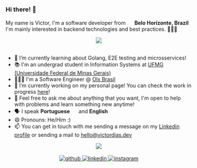 ### Hi there! 👋
My name is Victor, I'm a software developer from <img src="https://img.icons8.com/color/48/000000/brazil-circular.png" width="16"/> <b>Belo Horizonte, Brazil</b> <br/>
I'm mainly interested in backend technologies and best practices. 👨🏻‍💻


<div align="center"><img src="https://github-readme-stats.vercel.app/api?username=victormagalhaess&theme=nightowl&show_icons=true&count_private=true&hide_border=true" align="center" /></div>  
<br/>  

- 🌱 I’m currently learning about Golang, E2E testing and microsservices!
- 📚 I'm an undergrad student in Information Systems at <a href="ufmg.br" target="_blank"> UFMG (Universidade Federal de Minas Gerais) </a>
- 👨🏻‍💻 I'm a Software Engineer @ <a href="olx.com.br" targe="_blank"> Olx Brasil </a>
- 🔭 I’m currently working on my personal page! You can check the work in progress <a href="https://victordias.dev" target="_blank">here</a>!
- 💬 Feel free to ask me about anything that you want, I'm open to help with problems and learn something new anytime!
- 🗣 I speak <b>Portuguese</b> <img src="https://img.icons8.com/color/48/000000/brazil-circular.png" width="16"/> and <b>English</b> <img src="https://www.svgrepo.com/show/110211/united-kingdom.svg" width="13"/>
- 😄 Pronouns: He/Him :)
- 📫 You can get in touch with me sending a message on my <a href="https://www.linkedin.com/in/victorhugofariadias/" target="_blank">Linkedin profile</a> or sending a mail to <a href="mailto:hello@victordias.dev" target="_blank">hello@victordias.dev</a>


<div align="center">
<img src="https://komarev.com/ghpvc/?username=victormagalhaess&&style=flat-square" align="center" />
</div>  
<br/>

<div align="center">
<a href="https://github.com/victormagalhaess" target="_blank">
<img src=https://img.shields.io/badge/github-%2324292e.svg?&style=for-the-badge&logo=github&logoColor=white alt=github style="margin-bottom: 5px;" />
</a>
<a href="https://linkedin.com/in/victorhugofariadias" target="_blank">
<img src=https://img.shields.io/badge/linkedin-%231E77B5.svg?&style=for-the-badge&logo=linkedin&logoColor=white alt=linkedin style="margin-bottom: 5px;" />
</a>
<a href="https://instagram.com/victorfadias" target="_blank">
<img src=https://img.shields.io/badge/instagram-%23000000.svg?&style=for-the-badge&logo=instagram&logoColor=white alt=instagram style="margin-bottom: 5px;" />
</a>  
</div>  
